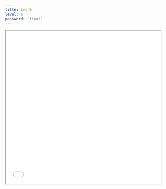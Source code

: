 ```yaml
---
title: Lvl 6
level: 6
password: 'final'
---
```

<iframe src='/Level6.png' width='100%' height='500px'>

**Schön das du dabei warst :)**
